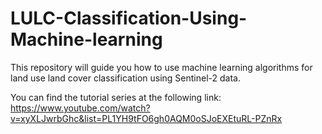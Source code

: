 # LULC-Classification-Using-Machine-learning
This repository will guide you how to use machine learning algorithms for land use land cover classification using Sentinel-2 data.

You can find the tutorial series at the following link:
https://www.youtube.com/watch?v=xyXLJwrbGhc&list=PL1YH9tFO6gh0AQM0oSJoEXEtuRL-PZnRx
